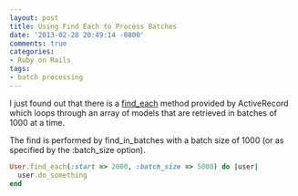 ```yaml
---
layout: post
title: Using Find Each to Process Batches
date: '2013-02-28 20:49:14 -0800'
comments: true
categories:
- Ruby on Rails
tags:
- batch processing
---
```


I just found out that there is a [find_each][1] method provided by
ActiveRecord which loops through an array of models that are retrieved in
batches of 1000 at a time.

The find is performed by find_in_batches with a batch size of 1000 (or as
specified by the :batch_size option).

``` ruby
User.find_each(:start => 2000, :batch_size => 5000) do |user|
  user.do_something
end
```

[1]: http://apidock.com/rails/ActiveRecord/Batches/ClassMethods/find_each
